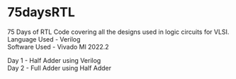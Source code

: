 # 75daysRTL
75 Days of RTL Code covering all the designs used in logic circuits for VLSI.
<br>
Language Used - Verilog 
<br>
Software Used - Vivado Ml 2022.2

Day 1 - Half Adder using Verilog
<br>
Day 2 - Full Adder using Half Adder
